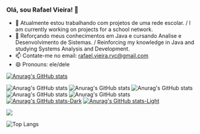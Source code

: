 ### Olá, sou Rafael Vieira! 👋

- 🔭 Atualmente estou trabalhando com projetos de uma rede escolar. / I am currently working on projects for a school network.
- 🌱 Reforçando meus conhecimentos em Java e cursando Analise e Desenvolvimento de Sistemas. / Reinforcing my knowledge in Java and studying Systems Analysis and Development.
- 📫 Contate-me no email: rafael.vieira.rvc@gmail.com 
- 😄 Pronouns: ele/dele


[![Anurag's GitHub stats](https://github-readme-stats.vercel.app/api?username=RafaelVieiraCamara)](https://github.com/RafaelVieiraCamara/github-readme-stats)

![Anurag's GitHub stats](https://github-readme-stats.vercel.app/api?username=RafaelVieiraCamara&show=reviews,discussions_started,discussions_answered,prs_merged,prs_merged_percentage)
![Anurag's GitHub stats](https://github-readme-stats.vercel.app/api?username=RafaelVieiraCamara&show_icons=true)
![Anurag's GitHub stats](https://github-readme-stats.vercel.app/api?username=RafaelVieiraCamara&show_icons=true&theme=dracula)
![Anurag's GitHub stats](https://github-readme-stats.vercel.app/api?username=RafaelVieiraCamara&show_icons=true&theme=transparent)
![Anurag's GitHub stats](https://github-readme-stats.vercel.app/api?username=RafaelVieiraCamara&show_icons=true&bg_color=219112147)
[![Anurag's GitHub stats-Dark](https://github-readme-stats.vercel.app/api?username=RafaelVieiraCamara&show_icons=true&theme=dark#gh-dark-mode-only)](https://github.com/RafaelVieiraCamara/github-readme-stats#gh-dark-mode-only)
[![Anurag's GitHub stats-Light](https://github-readme-stats.vercel.app/api?username=RafaelVieiraCamara&show_icons=true&theme=default#gh-light-mode-only)](https://github.com/RafaelVieiraCamara/github-readme-stats#gh-light-mode-only)

<picture>
  <source
    srcset="https://github-readme-stats.vercel.app/api?username=RafaelVieiraCamara&show_icons=true&theme=dark"
    media="(prefers-color-scheme: dark)"
  />
  <source
    srcset="https://github-readme-stats.vercel.app/api?username=RafaelVieiraCamara&show_icons=true"
    media="(prefers-color-scheme: light), (prefers-color-scheme: no-preference)"
  />
  <img src="https://github-readme-stats.vercel.app/apiRafaelVieiraCamaraanuraghazra&show_icons=true" />
</picture>

![Top Langs](https://github-readme-stats.vercel.app/api/top-langs/?username=RafaelVieiraCamara&hide_progress=true)
